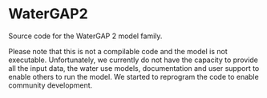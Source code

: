 # WaterGAP2
Source code for the WaterGAP 2 model family.

Please note that this is not a compilable code and the model is not executable. Unfortunately, we currently do not have the capacity to provide all the input data, the water use models, documentation and user support to enable others to run the model. We started to reprogram the code to enable community development.
